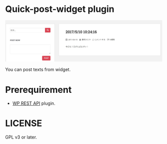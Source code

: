 # Quick-post-widget plugin

![image.jpg](image.jpg)

You can post texts from widget.

# Prerequirement

 - [WP REST API](https://ja.wordpress.org/plugins/rest-api/) plugin.

# LICENSE

GPL v3 or later.

